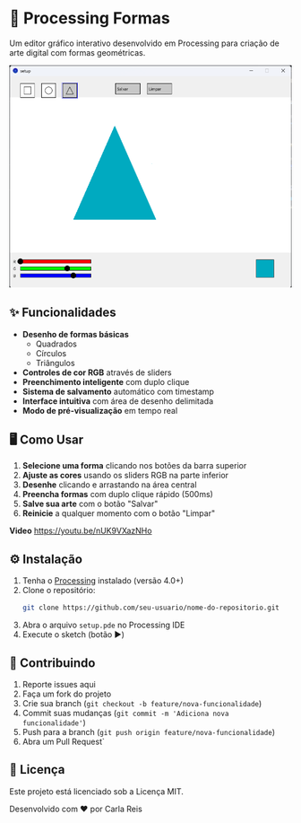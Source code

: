 # 🎨 Processing Formas

Um editor gráfico interativo desenvolvido em Processing para criação de arte digital com formas geométricas.

![Demonstração do Programa](screenshot.png) <!-- Adicione uma screenshot ou GIF -->

## ✨ Funcionalidades

- **Desenho de formas básicas**
  - Quadrados
  - Círculos
  - Triângulos
- **Controles de cor RGB** através de sliders
- **Preenchimento inteligente** com duplo clique
- **Sistema de salvamento** automático com timestamp
- **Interface intuitiva** com área de desenho delimitada
- **Modo de pré-visualização** em tempo real

## 🖥️ Como Usar

1. **Selecione uma forma** clicando nos botões da barra superior
2. **Ajuste as cores** usando os sliders RGB na parte inferior
3. **Desenhe** clicando e arrastando na área central
4. **Preencha formas** com duplo clique rápido (500ms)
5. **Salve sua arte** com o botão "Salvar"
6. **Reinicie** a qualquer momento com o botão "Limpar"

**Video** https://youtu.be/nUK9VXazNHo 

## ⚙️ Instalação

1. Tenha o [Processing](https://processing.org/download/) instalado (versão 4.0+)
2. Clone o repositório:
   ```bash
   git clone https://github.com/seu-usuario/nome-do-repositorio.git
   ```
3. Abra o arquivo `setup.pde` no Processing IDE
4. Execute o sketch (botão ▶️)

## 🤝 Contribuindo

1. Reporte issues aqui
2. Faça um fork do projeto
3. Crie sua branch (`git checkout -b feature/nova-funcionalidade`)
4. Commit suas mudanças (`git commit -m 'Adiciona nova funcionalidade'`)
5. Push para a branch (`git push origin feature/nova-funcionalidade`)
6. Abra um Pull Request`

## 📄 Licença

Este projeto está licenciado sob a Licença MIT.

Desenvolvido com ❤️ por Carla Reis
